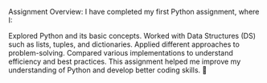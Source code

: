 Assignment Overview:
I have completed my first Python assignment, where I:

Explored Python and its basic concepts.
Worked with Data Structures (DS) such as lists, tuples, and dictionaries.
Applied different approaches to problem-solving.
Compared various implementations to understand efficiency and best practices.
This assignment helped me improve my understanding of Python and develop better coding skills. 🚀
